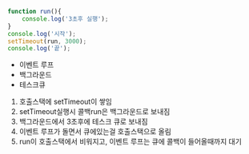 ```js
function run(){
    console.log('3초후 실행'); 
}
console.log('시작');
setTimeout(run, 3000); 
console.log('끝');
```

- 이벤트 루프
- 백그라운드
- 테스크큐

1. 호출스택에 setTimeout이 쌓임
2. setTimeout실행시 콜백run은 백그라운드로 보내짐
3. 백그라운드에서 3초후에 테스크 큐로 보내짐
4. 이벤트 루프가 돌면서 큐에있는걸 호출스택으로 올림
5. run이 호출스택에서 비워지고, 이벤트 루프는 큐에 콜백이 들어올때까지 대기





